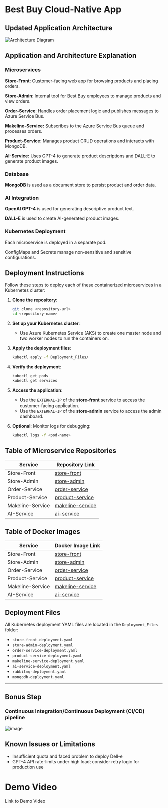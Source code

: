 # Best Buy Cloud-Native App

## Updated Application Architecture

![Architecture Diagram](https://github.com/user-attachments/assets/050392e8-db37-4a0f-9818-8c743e5f9047)


## Application and Architecture Explanation

### Microservices

**Store-Front**: Customer-facing web app for browsing products and placing orders.

**Store-Admin**: Internal tool for Best Buy employees to manage products and view orders.

**Order-Service**: Handles order placement logic and publishes messages to Azure Service Bus.

**Makeline-Service:** Subscribes to the Azure Service Bus queue and processes orders.

**Product-Service:** Manages product CRUD operations and interacts with MongoDB.

**AI-Service:** Uses GPT-4 to generate product descriptions and DALL-E to generate product images.

### Database

**MongoDB** is used as a document store to persist product and order data.

### AI Integration

**OpenAI GPT-4** is used for generating descriptive product text.

**DALL-E** is used to create AI-generated product images.

### Kubernetes Deployment

Each microservice is deployed in a separate pod.

ConfigMaps and Secrets manage non-sensitive and sensitive configurations.

## Deployment Instructions

Follow these steps to deploy each of these containerized microservices in a Kubernetes cluster:

1. **Clone the repository**:
   ```bash
   git clone <repository-url>
   cd <repository-name>
   ```

2. **Set up your Kubernetes cluster**:
   - Use Azure Kubernetes Service (AKS) to create one master node and two worker nodes to run the containers on.

3. **Apply the deployment files**:
   ```bash
   kubectl apply -f Deployment_Files/
   ```

4. **Verify the deployment**:
   ```bash
   kubectl get pods
   kubectl get services
   ```

5. **Access the application**:
   - Use the `EXTERNAL-IP` of the **store-front** service to access the customer-facing application.
   - Use the `EXTERNAL-IP` of the **store-admin** service to access the admin dashboard.

6. **Optional**: Monitor logs for debugging:
   ```bash
   kubectl logs -f <pod-name>
   ```

## Table of Microservice Repositories

| Service          | Repository Link        |
|------------------|------------------------|
| Store-Front      | [store-front](https://github.com/Satyams45/store-front)       |
| Store-Admin      | [store-admin](https://github.com/Satyams45/store-admin)       |
| Order-Service    | [order-service](https://github.com/Satyams45/order-service)       |
| Product-Service  | [product-service](https://github.com/Satyams45/product-service)       |
| Makeline-Service | [makeline-service](https://github.com/Satyams45/makeline-service)       |
| AI-Service       | [ai-service](https://github.com/Satyams45/ai-service)       |

## Table of Docker Images

| Service          | Docker Image Link      |
|------------------|------------------------|
| Store-Front      | [store-front](https://hub.docker.com/r/satyams45/store-front)   |
| Store-Admin      | [store-admin](https://hub.docker.com/r/satyams45/store-admin)   |
| Order-Service    | [order-service](https://hub.docker.com/r/satyams45/order-service)   |
| Product-Service  | [product-service](https://hub.docker.com/r/satyams45/product-service)   |
| Makeline-Service | [makeline-service](https://hub.docker.com/r/satyams45/makeline-service)   |
| AI-Service       | [ai-service](https://hub.docker.com/r/satyams45/ai-service)   |


## Deployment Files

All Kubernetes deployment YAML files are located in the `Deployment_Files` folder:

- `store-front-deployment.yaml`
- `store-admin-deployment.yaml`
- `order-service-deployment.yaml`
- `product-service-deployment.yaml`
- `makeline-service-deployment.yaml`
- `ai-service-deployment.yaml`
- `rabbitmq-deployment.yaml`
- `mongodb-deployment.yaml`

---
## Bonus Step 
### Continuous Integration/Continuous Deployment (CI/CD) pipeline
![image](https://github.com/user-attachments/assets/15465647-1571-4ea5-8230-206b77a86ab0)

## Known Issues or Limitations
- Insufficient quota and faced problem to deploy Dell-e
- GPT-4 API rate-limits under high load; consider retry logic for production use

# Demo Video
Link to Demo Video 
